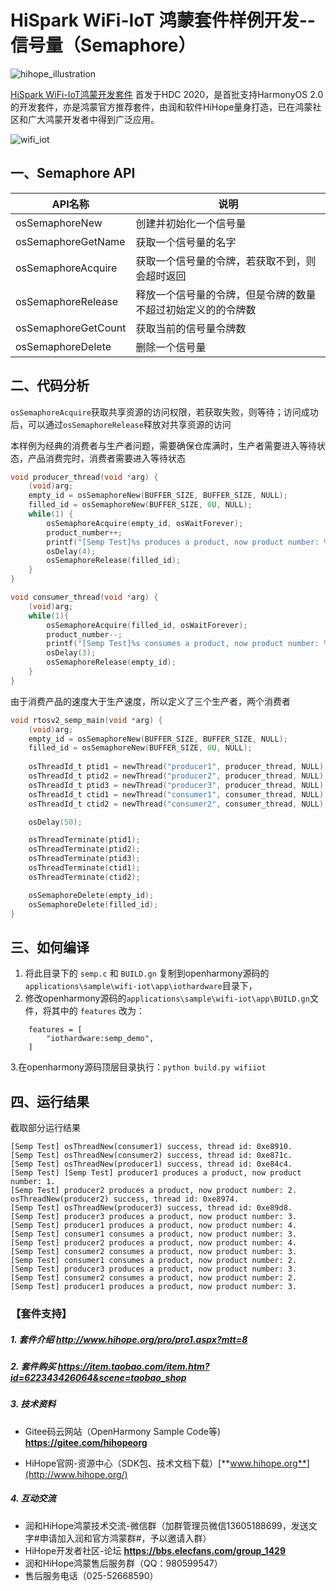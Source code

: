 # HiSpark WiFi-IoT 鸿蒙套件样例开发--信号量（Semaphore）

![hihope_illustration](https://gitee.com/hihopeorg/hispark-hm-pegasus/raw/master/docs/figures/hihope_illustration.png)

[HiSpark WiFi-IoT鸿蒙开发套件](https://item.taobao.com/item.htm?spm=a1z10.1-c-s.w5003-23341819265.1.bf644a82Da9PZK&id=622343426064&scene=taobao_shop) 首发于HDC 2020，是首批支持HarmonyOS 2.0的开发套件，亦是鸿蒙官方推荐套件，由润和软件HiHope量身打造，已在鸿蒙社区和广大鸿蒙开发者中得到广泛应用。

![wifi_iot](https://gitee.com/hihopeorg/hispark-hm-pegasus/raw/master/docs/figures/wifi_iot.png)

## 一、Semaphore API

| API名称             | 说明                                                         |
| ------------------- | ------------------------------------------------------------ |
| osSemaphoreNew      | 创建并初始化一个信号量                                       |
| osSemaphoreGetName  | 获取一个信号量的名字                                         |
| osSemaphoreAcquire  | 获取一个信号量的令牌，若获取不到，则会超时返回               |
| osSemaphoreRelease  | 释放一个信号量的令牌，但是令牌的数量不超过初始定义的的令牌数 |
| osSemaphoreGetCount | 获取当前的信号量令牌数                                       |
| osSemaphoreDelete   | 删除一个信号量                                               |

## 二、代码分析

`osSemaphoreAcquire`获取共享资源的访问权限，若获取失败，则等待；访问成功后，可以通过`osSemaphoreRelease`释放对共享资源的访问

本样例为经典的消费者与生产者问题，需要确保仓库满时，生产者需要进入等待状态，产品消费完时，消费者需要进入等待状态

```c
void producer_thread(void *arg) {
    (void)arg;
    empty_id = osSemaphoreNew(BUFFER_SIZE, BUFFER_SIZE, NULL);
    filled_id = osSemaphoreNew(BUFFER_SIZE, 0U, NULL);
    while(1) {
        osSemaphoreAcquire(empty_id, osWaitForever);
        product_number++;
        printf("[Semp Test]%s produces a product, now product number: %d.\r\n", osThreadGetName(osThreadGetId()), product_number);
        osDelay(4);
        osSemaphoreRelease(filled_id);
    }
}

void consumer_thread(void *arg) {
    (void)arg;
    while(1){
        osSemaphoreAcquire(filled_id, osWaitForever);
        product_number--;
        printf("[Semp Test]%s consumes a product, now product number: %d.\r\n", osThreadGetName(osThreadGetId()), product_number);
        osDelay(3);
        osSemaphoreRelease(empty_id);
    }
}
```

由于消费产品的速度大于生产速度，所以定义了三个生产者，两个消费者

```c
void rtosv2_semp_main(void *arg) {
    (void)arg;
    empty_id = osSemaphoreNew(BUFFER_SIZE, BUFFER_SIZE, NULL);
    filled_id = osSemaphoreNew(BUFFER_SIZE, 0U, NULL);
 
    osThreadId_t ptid1 = newThread("producer1", producer_thread, NULL);
    osThreadId_t ptid2 = newThread("producer2", producer_thread, NULL);
    osThreadId_t ptid3 = newThread("producer3", producer_thread, NULL);
    osThreadId_t ctid1 = newThread("consumer1", consumer_thread, NULL);
    osThreadId_t ctid2 = newThread("consumer2", consumer_thread, NULL);

    osDelay(50);

    osThreadTerminate(ptid1);
    osThreadTerminate(ptid2);
    osThreadTerminate(ptid3);
    osThreadTerminate(ctid1);
    osThreadTerminate(ctid2);

    osSemaphoreDelete(empty_id);
    osSemaphoreDelete(filled_id);
}
```



## 三、如何编译

1. 将此目录下的 `semp.c` 和 `BUILD.gn` 复制到openharmony源码的`applications\sample\wifi-iot\app\iothardware`目录下，
2. 修改openharmony源码的`applications\sample\wifi-iot\app\BUILD.gn`文件，将其中的 `features` 改为：

```
    features = [
        "iothardware:semp_demo",
    ]
```

   3.在openharmony源码顶层目录执行：`python build.py wifiiot`

## 四、运行结果

截取部分运行结果

```
[Semp Test] osThreadNew(consumer1) success, thread id: 0xe8910.
[Semp Test] osThreadNew(consumer2) success, thread id: 0xe871c.
[Semp Test] osThreadNew(producer1) success, thread id: 0xe84c4.
[Semp Test] [Semp Test] producer1 produces a product, now product number: 1.
[Semp Test] producer2 produces a product, now product number: 2.
osThreadNew(producer2) success, thread id: 0xe8974.
[Semp Test] osThreadNew(producer3) success, thread id: 0xe89d8.
[Semp Test] producer3 produces a product, now product number: 3.
[Semp Test] producer1 produces a product, now product number: 4.
[Semp Test] consumer1 consumes a product, now product number: 3.
[Semp Test] producer2 produces a product, now product number: 4.
[Semp Test] consumer2 consumes a product, now product number: 3.
[Semp Test] consumer1 consumes a product, now product number: 2.
[Semp Test] producer3 produces a product, now product number: 3.
[Semp Test] consumer2 consumes a product, now product number: 2.
[Semp Test] producer1 produces a product, now product number: 3.
```

### 【套件支持】

##### 1. 套件介绍  http://www.hihope.org/pro/pro1.aspx?mtt=8

##### 2. 套件购买  https://item.taobao.com/item.htm?id=622343426064&scene=taobao_shop

##### 3. 技术资料

- Gitee码云网站（OpenHarmony Sample Code等) **https://gitee.com/hihopeorg**

- HiHope官网-资源中心（SDK包、技术文档下载）[**www.hihope.org**](http://www.hihope.org/)

##### 4. 互动交流

- 润和HiHope鸿蒙技术交流-微信群（加群管理员微信13605188699，发送文字#申请加入润和官方鸿蒙群#，予以邀请入群）
- HiHope开发者社区-论坛 **https://bbs.elecfans.com/group_1429**
- 润和HiHope鸿蒙售后服务群（QQ：980599547）
- 售后服务电话（025-52668590）

